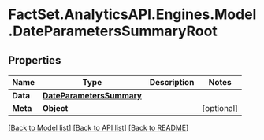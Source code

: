 # FactSet.AnalyticsAPI.Engines.Model.DateParametersSummaryRoot

## Properties

Name | Type | Description | Notes
------------ | ------------- | ------------- | -------------
**Data** | [**DateParametersSummary**](DateParametersSummary.md) |  | 
**Meta** | **Object** |  | [optional] 

[[Back to Model list]](../README.md#documentation-for-models) [[Back to API list]](../README.md#documentation-for-api-endpoints) [[Back to README]](../README.md)

